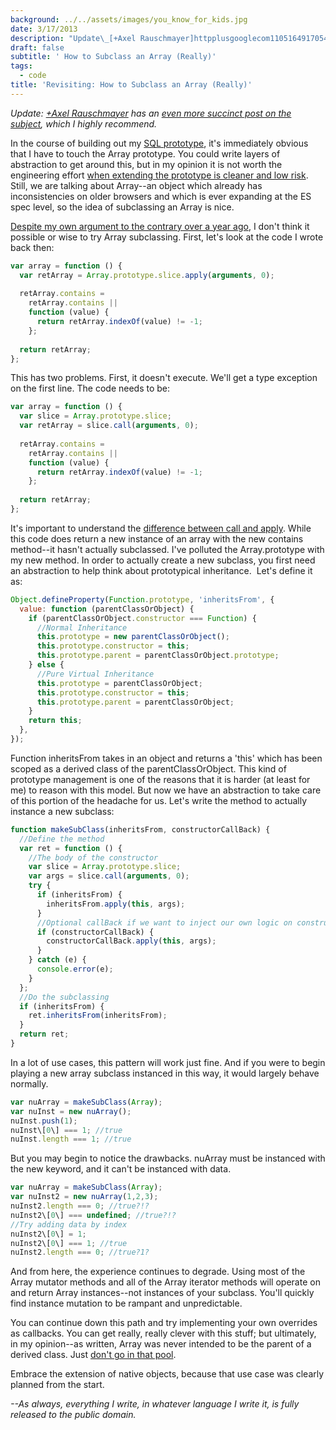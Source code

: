 ```yaml
---
background: ../../assets/images/you_know_for_kids.jpg
date: 3/17/2013
description: "Update\_[+Axel Rauschmayer]httpplusgooglecom110516491705475800224\_has an [even more succinct post on ..."
draft: false
subtitle: ' How to Subclass an Array (Really)'
tags:
  - code
title: 'Revisiting: How to Subclass an Array (Really)'
---
```

  
_Update: [+Axel Rauschmayer](http://plus.google.com/110516491705475800224) has an [even more succinct post on the subject](http://www.2ality.com/2013/03/subclassing-builtins-es6.html), which I highly recommend._  
  
In the course of building out my [SQL prototype](http://hiking.luddites.me/2013/03/currying-favor-with-partial-application.html), it's immediately obvious that I have to touch the Array prototype. You could write layers of abstraction to get around this, but in my opinion it is not worth the engineering effort [when extending the prototype is cleaner and low risk](http://perfectionkills.com/extending-built-in-native-objects-evil-or-not/). Still, we are talking about Array--an object which already has inconsistencies on older browsers and which is ever expanding at the ES spec level, so the idea of subclassing an Array is nice.  
  
[Despite my own argument to the contrary over a year ago](http://hiking.luddites.me/2012/01/how-real-persons-subclass-array.html), I don't think it possible or wise to try Array subclassing. First, let's look at the code I wrote back then:  
  
```js  
var array = function () {  
  var retArray = Array.prototype.slice.apply(arguments, 0);  
  
  retArray.contains =  
    retArray.contains ||  
    function (value) {  
      return retArray.indexOf(value) != -1;  
    };  
  
  return retArray;  
};  
```  
  
This has two problems. First, it doesn't execute. We'll get a type exception on the first line. The code needs to be:  
  
```js  
var array = function () {  
  var slice = Array.prototype.slice;  
  var retArray = slice.call(arguments, 0);  
  
  retArray.contains =  
    retArray.contains ||  
    function (value) {  
      return retArray.indexOf(value) != -1;  
    };  
  
  return retArray;  
};  
```  
  
It's important to understand the [difference between call and apply](http://stackoverflow.com/questions/1986896/what-is-the-difference-between-call-and-apply). While this code does return a new instance of an array with the new contains method--it hasn't actually subclassed. I've polluted the Array.prototype with my new method. In order to actually create a new subclass, you first need an abstraction to help think about prototypical inheritance.  Let's define it as:  
  
```js  
Object.defineProperty(Function.prototype, 'inheritsFrom', {  
  value: function (parentClassOrObject) {  
    if (parentClassOrObject.constructor === Function) {  
      //Normal Inheritance  
      this.prototype = new parentClassOrObject();  
      this.prototype.constructor = this;  
      this.prototype.parent = parentClassOrObject.prototype;  
    } else {  
      //Pure Virtual Inheritance  
      this.prototype = parentClassOrObject;  
      this.prototype.constructor = this;  
      this.prototype.parent = parentClassOrObject;  
    }  
    return this;  
  },  
});  
```  
  
Function inheritsFrom takes in an object and returns a 'this' which has been scoped as a derived class of the parentClassOrObject. This kind of prototype management is one of the reasons that it is harder (at least for me) to reason with this model. But now we have an abstraction to take care of this portion of the headache for us. Let's write the method to actually instance a new subclass:  
  
```js  
function makeSubClass(inheritsFrom, constructorCallBack) {  
  //Define the method  
  var ret = function () {  
    //The body of the constructor  
    var slice = Array.prototype.slice;  
    var args = slice.call(arguments, 0);  
    try {  
      if (inheritsFrom) {  
        inheritsFrom.apply(this, args);  
      }  
      //Optional callBack if we want to inject our own logic on construction  
      if (constructorCallBack) {  
        constructorCallBack.apply(this, args);  
      }  
    } catch (e) {  
      console.error(e);  
    }  
  };  
  //Do the subclassing  
  if (inheritsFrom) {  
    ret.inheritsFrom(inheritsFrom);  
  }  
  return ret;  
}  
```  
  
In a lot of use cases, this pattern will work just fine. And if you were to begin playing a new array subclass instanced in this way, it would largely behave normally.  
  
```js  
var nuArray = makeSubClass(Array);  
var nuInst = new nuArray();  
nuInst.push(1);  
nuInst\[0\] === 1; //true  
nuInst.length === 1; //true  
```  
  
But you may begin to notice the drawbacks. nuArray must be instanced with the new keyword, and it can't be instanced with data.  
  
```js  
var nuArray = makeSubClass(Array);  
var nuInst2 = new nuArray(1,2,3);  
nuInst2.length === 0; //true?!?  
nuInst2\[0\] === undefined; //true?!?  
//Try adding data by index  
nuInst2\[0\] = 1;  
nuInst2\[0\] === 1; //true  
nuInst2.length === 0; //true?1?  
```  
  
And from here, the experience continues to degrade. Using most of the Array mutator methods and all of the Array iterator methods will operate on and return Array instances--not instances of your subclass. You'll quickly find instance mutation to be rampant and unpredictable.  
  
You can continue down this path and try implementing your own overrides as callbacks. You can get really, really clever with this stuff; but ultimately, in my opinion--as written, Array was never intended to be the parent of a derived class. Just [don't go in that pool](http://www.youtube.com/watch?v=6CY_HGl6W2U).  
  
Embrace the extension of native objects, because that use case was clearly planned from the start.  
  
_\--As always, everything I write, in whatever language I write it, is fully released to the public domain._  
